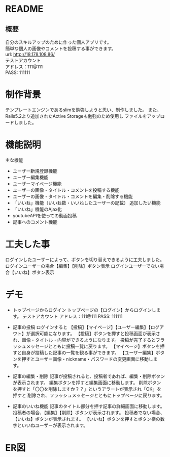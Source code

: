 # README

## 概要
自分のスキルアップのために作った個人アプリです。  
簡単な個人の画像やコメントを投稿する事ができます。  
url: http://18.178.108.86/  
テストアカウント  
  アドレス：111@111  
  PASS: 111111
# 制作背景
テンプレートエンジンであるslimを勉強しようと思い、制作しました。
また、Rails5.2より追加されたActive Storageも勉強のため使用し
ファイルをアップロードしました。
# 機能説明
主な機能
* ユーザー新規登録機能
* ユーザー編集機能
* ユーザーマイページ機能
* ユーザーの画像・タイトル・コメントを投稿する機能
* ユーザーの画像・タイトル・コメントを編集・削除する機能
* 「いいね」機能（いいね数・いいねしたユーザーの記載）
追加したい機能
* 「いいね」機能のAjax化
* youtubeAPIを使っての動画投稿
* 記事へのコメント機能
# 工夫した事
ログインしたユーザーによって、ボタンを切り替えできるように工夫しました。
ログインユーザーの場合【編集】【削除】ボタン表示
ログインユーザーでない場合【いいね】ボタン表示
# デモ
* トップページからログイン
トップページの【ログイン】からログインします。
テストアカウント
  アドレス：111@111
  PASS: 111111


* 記事の投稿
ログインすると
【投稿】【マイページ】【ユーザー編集】【ログアウト】が選択可能になります。
【投稿】ボタンを押すと投稿画面が表示され、画像・タイトル・内容ができるようになります。
投稿が完了するとフラッシュメッセージとともに投稿一覧に戻ります。
【マイページ】ボタンを押すと自身が投稿した記事の一覧を観る事ができます。
【ユーザー編集】ボタンを押すとユーザー画像・nickname・パスワードの変更画面に移動します。

* 記事の編集・削除
記事が投稿されると、投稿者であれば、編集・削除ボタンが表示されます。
編集ボタンを押すと編集画面に移動します。
削除ボタンを押すと「〇〇を削除しますか？？」というアラートが表示され「OK」を押すと
削除され、フラッシュメッセージとともにトップページに戻ります。

* 記事のいいね機能
記事のタイトル部分を押す記事の詳細画面に移動します。
投稿者の場合、【編集】【削除】ボタンが表示されます。
投稿者でない場合、【いいね】ボタンが表示されます。
【いいね】ボタンを押すとボタン横の数字といいねユーザーが表示されます。
# ER図

